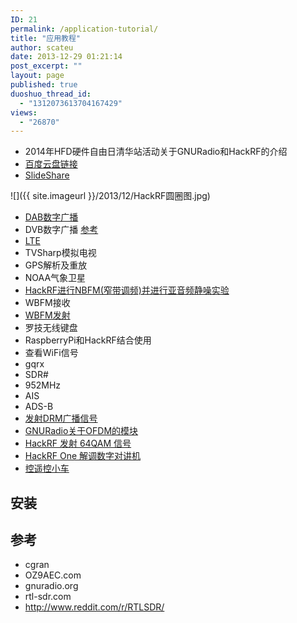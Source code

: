 ```yaml
---
ID: 21
permalink: /application-tutorial/
title: "应用教程"
author: scateu
date: 2013-12-29 01:21:14
post_excerpt: ""
layout: page
published: true
duoshuo_thread_id:
  - "1312073613704167429"
views:
  - "26870"
---
```


 - 2014年HFD硬件自由日清华站活动关于GNURadio和HackRF的介绍
 - [百度云盘链接](http://pan.baidu.com/s/1gdzJjQN)
 - [SlideShare](http://www.slideshare.net/WangKang1/2014hfdgnuradio-x-hackrf-scateu)

![]({{ site.imageurl }}/2013/12/HackRF圆圈图.jpg)

 - [DAB数字广播](/2014/03/15/hackrf-dab-广播发射-hackrf-dab-transmit.html)
 - DVB数字广播 [参考](http://wiki.oz9aec.net/index.php/Simple_DVB_with_Gstreamer_and_GNU_Radio)
 - [LTE](/2014/04/12/hackrf-lte-scan.html)
 - TVSharp模拟电视
 - GPS解析及重放
 - NOAA气象卫星
 - [HackRF进行NBFM(窄带调频)并进行亚音频静噪实验](/2014/06/17/hackrf-nbfm-tx-n-ctcss-squelch.html)
 - WBFM接收
 - [WBFM发射](/2014/01/03/wbfm发射.html)
 - 罗技无线键盘
 - RaspberryPi和HackRF结合使用
 - 查看WiFi信号
 - gqrx
 - SDR#
 - 952MHz
 - AIS
 - ADS-B
 - [发射DRM广播信号](/2014/03/20/transmit-drm.html)
 - [GNURadio关于OFDM的模块](/2014/03/19/gnuradio-ofdm-modules.html)
 - [HackRF 发射 64QAM 信号](/2014/03/19/hackrf-64qam-transmit.html)
 - [HackRF One 解调数字对讲机](/2014/03/18/hackrf-one-trunking-radio.html)
 - [控遥控小车](/2014/03/14/用hackrf和gnuradio来实现对遥控小车的控制.html)

## 安装

## 参考

 - cgran
 - OZ9AEC.com
 - gnuradio.org
 - rtl-sdr.com
 - <http://www.reddit.com/r/RTLSDR/>
